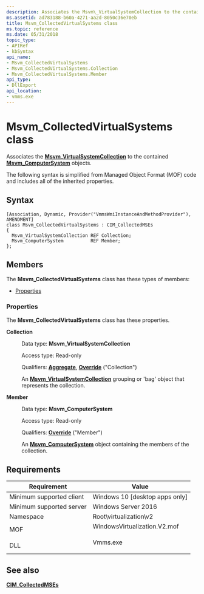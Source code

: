 ```yaml
---
description: Associates the Msvm\_VirtualSystemCollection to the contained Msvm\_ComputerSystem objects.
ms.assetid: ad783188-b60a-4271-aa2d-8050c36e70eb
title: Msvm_CollectedVirtualSystems class
ms.topic: reference
ms.date: 05/31/2018
topic_type: 
- APIRef
- kbSyntax
api_name: 
- Msvm_CollectedVirtualSystems
- Msvm_CollectedVirtualSystems.Collection
- Msvm_CollectedVirtualSystems.Member
api_type: 
- DllExport
api_location: 
- vmms.exe
---
```


# Msvm\_CollectedVirtualSystems class

Associates the [**Msvm\_VirtualSystemCollection**](msvm-virtualsystemcollection.md) to the contained [**Msvm\_ComputerSystem**](msvm-computersystem.md) objects.

The following syntax is simplified from Managed Object Format (MOF) code and includes all of the inherited properties.

## Syntax

``` syntax
[Association, Dynamic, Provider("VmmsWmiInstanceAndMethodProvider"), AMENDMENT]
class Msvm_CollectedVirtualSystems : CIM_CollectedMSEs
{
  Msvm_VirtualSystemCollection REF Collection;
  Msvm_ComputerSystem          REF Member;
};
```

## Members

The **Msvm\_CollectedVirtualSystems** class has these types of members:

-   [Properties](#properties)

### Properties

The **Msvm\_CollectedVirtualSystems** class has these properties.

<dl> <dt>

**Collection**
</dt> <dd> <dl> <dt>

Data type: **Msvm\_VirtualSystemCollection**
</dt> <dt>

Access type: Read-only
</dt> <dt>

Qualifiers: [**Aggregate**](/windows/desktop/WmiSdk/standard-qualifiers), [**Override**](/windows/desktop/WmiSdk/standard-qualifiers) ("Collection")
</dt> </dl>

An [**Msvm\_VirtualSystemCollection**](msvm-virtualsystemcollection.md) grouping or 'bag' object that represents the collection.

</dd> <dt>

**Member**
</dt> <dd> <dl> <dt>

Data type: **Msvm\_ComputerSystem**
</dt> <dt>

Access type: Read-only
</dt> <dt>

Qualifiers: [**Override**](/windows/desktop/WmiSdk/standard-qualifiers) ("Member")
</dt> </dl>

An [**Msvm\_ComputerSystem**](msvm-computersystem.md) object containing the members of the collection.

</dd> </dl>

## Requirements



| Requirement | Value |
|-------------------------------------|---------------------------------------------------------------------------------------------------------|
| Minimum supported client<br/> | Windows 10 \[desktop apps only\]<br/>                                                             |
| Minimum supported server<br/> | Windows Server 2016<br/>                                                                          |
| Namespace<br/>                | Root\\virtualization\\v2<br/>                                                                     |
| MOF<br/>                      | <dl> <dt>WindowsVirtualization.V2.mof</dt> </dl> |
| DLL<br/>                      | <dl> <dt>Vmms.exe</dt> </dl>                     |



## See also

<dl> <dt>

[**CIM\_CollectedMSEs**](cim-collectedmses.md)
</dt> </dl>

 

